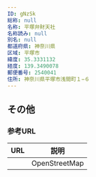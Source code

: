 ```yaml
---
ID: gNzSk
総称: null
名称: 平塚弁財天社
名称読み: null
別名: null
都道府県: 神奈川県
区域: 平塚市
緯度: 35.3331132
経度: 139.3490078
郵便番号: 2540041
住所: 神奈川県平塚市浅間町１−６
---
```


## その他

### 参考URL

| URL | 説明          |
| --- | ------------- |
|     | OpenStreetMap |
